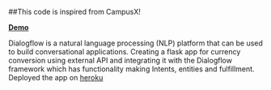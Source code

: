 ##This code is inspired from CampusX!

[**Demo**](https://bot.dialogflow.com/8622ae57-3b7b-404d-9012-b67640f3b883)

Dialogflow is a natural language processing (NLP) platform that can be used to build conversational applications.
Creating a flask app for currency conversion using external API and integrating it with the Dialogflow framework which has functionality making Intents, entities and fulfillment.
Deployed the app on [heroku](https://dc-currconvt.herokuapp.com/)
